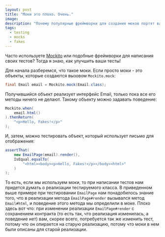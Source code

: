 ```yaml
---
layout: post
title: "Моки это плохо. Очень."
image: 
description: "Почему популярные фреймворки для создания моков портят вам код, и как обходится без моков в тестировании"
tags: 
  - testing
  - mocks
  - fakes
---
```


Часто используете [Mockito](https://site.mockito.org/) или подобные фреймворки
для написания своих тестов? Тогда я знаю, как улучшить ваши тесты! 

<!--more-->

Для начала разберемся, что такое моки. Если просто моки - это объекты, которые
создаются вызовом `Mockito.mock`:
```java
final Email email = Mockito.mock(Email.class);
```
Получившийся объект реализует интерфейс Email, только пока все его методы ничего
не делают. Такому объекту можно задавать поведение:
```java
Mockito.when(
    email.html()
).thenReturn(
    "<p>Hello, Fakes!</p>"
);
```
И, затем, можно тестировать объект, который использует письмо для отображения:
```java
assertThat(
    new EmailPage(email).render(), 
    IsEqual.equalTo(
        "<html><body><p>Hello, Fakes!</p></body><html>"
    )
);
```

То есть, если мы используем моки, то при написании тестов нам придется думать
о реализации тестируемого класса. В приведенном выше примере при тестировании
`EmailPage` нам понадобилось знание того, что в реализации метода 
`EmailPage#render` вызывался метод `Email#html`, и поведение этого метода мы
определили в моке. Плохо здесь вот что: при изменении реализации 
`EmailPage#render` с сохранением контракта (то есть так, что реализация 
изменилась, а поведение нет) вам, скорее всего, потребуется так же изменить 
тест, потому что он опирается на старую реализацию, потому что моки в нем были 
описаны для старой реализации.